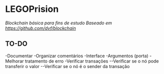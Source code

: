 # LEGOPrision
*Blockchain básica para fins de estudo
Baseado em https://github.com/dvf/blockchain*
## TO-DO
-Documentar
-Organizar comentários
-Interface
-Argumentos (porta)
-Melhorar tratamento de erro
-Verificar transações
--Verificar se o nó pode transferir o valor
--Verificar se o nó é o sender da transação
